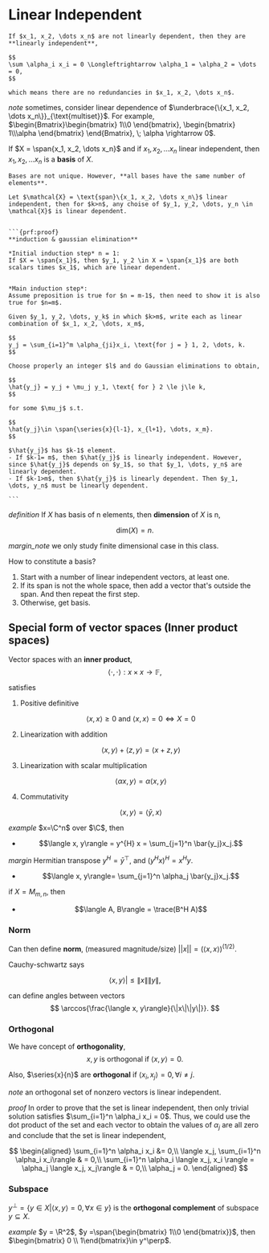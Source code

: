 # Linear Independent
```{prf:definition} Linear Independence
If $x_1, x_2, \dots x_n$ are not linearly dependent, then they are **linearly independent**,

$$
\sum \alpha_i x_i = 0 \Longleftrightarrow \alpha_1 = \alpha_2 = \dots = 0,
$$

which means there are no redundancies in $x_1, x_2, \dots x_n$.

```

*note*
sometimes, consider linear dependence of $\underbrace{\{x_1, x_2, \dots x_n\}}_{\text{multiset}}$. For example, $\begin{Bmatrix}\begin{bmatrix} 1\\0 \end{bmatrix}, \begin{bmatrix} 1\\\alpha \end{bmatrix} \end{Bmatrix}, \; \alpha \rightarrow 0$.


If $X = \span{x_1, x_2, \dots x_n}$ and if $x_1, x_2, \dots x_n$ linear independent, then $x_1, x_2, \dots x_n$ is a **basis** of $X$.

```{note}
Bases are not unique. However, **all bases have the same number of elements**.
```

````{prf:proposition}
Let $\mathcal{X} = \text{span}\{x_1, x_2, \dots x_n\}$ linear independent, then for $k>n$, any choise of $y_1, y_2, \dots, y_n \in \mathcal{X}$ is linear dependent.


```{prf:proof}
**induction & gaussian elimination**

*Initial induction step* n = 1:
If $X = \span{x_1}$, then $y_1, y_2 \in X = \span{x_1}$ are both scalars times $x_1$, which are linear dependent.


*Main induction step*: 
Assume preposition is true for $n = m-1$, then need to show it is also true for $n=m$.

Given $y_1, y_2, \dots, y_k$ in which $k>m$, write each as linear combination of $x_1, x_2, \dots, x_m$,

$$
y_j = \sum_{i=1}^m \alpha_{ji}x_i, \text{for j = } 1, 2, \dots, k.
$$

Choose properly an integer $l$ and do Gaussian eliminations to obtain,

$$
\hat{y_j} = y_j + \mu_j y_1, \text{ for } 2 \le j\le k,
$$

for some $\mu_j$ s.t.

$$
\hat{y_j}\in \span{\series{x}{l-1}, x_{l+1}, \dots, x_m}.
$$

$\hat{y_j}$ has $k-1$ element.
- If $k-1= m$, then $\hat{y_j}$ is linearly independent. However, since $\hat{y_j}$ depends on $y_1$, so that $y_1, \dots, y_n$ are linearly dependent.
- If $k-1>m$, then $\hat{y_j}$ is linearly dependent. Then $y_1, \dots, y_n$ must be linearly dependent.

```
````

*definition*
If $X$ has basis of n elements, then **dimension** of $X$ is n, 

$$
\text{dim}(X) = n.
$$


*margin_note*
we only study finite dimensional case in this class.


How to constitute a basis?
1. Start with a number of linear independent vectors, at least one.
2. If its span is not the whole space, then add a vector that's outside the span. And then repeat the first step.
3. Otherwise, get basis.


## Special form of vector spaces (Inner product spaces)

Vector spaces with an **inner product**,
$$
\langle \cdot, \cdot \rangle : x \times x \rightarrow \mathbb{F},
$$

satisfies 
1. Positive definitive

    $$
    \langle x, x \rangle \ge 0 \text{ and }\langle x, x \rangle =0 \Longleftrightarrow X = 0
    $$

2. Linearization with addition

    $$
    \langle x, y \rangle + \langle z, y \rangle = \langle x+z, y \rangle
    $$

3. Linearization with scalar multiplication

    $$
    \langle \alpha x, y \rangle = \alpha \langle x, y \rangle
    $$

4. Commutativity

    $$
    \langle x, y \rangle = \langle \bar{y}, x \rangle
    $$

*example*
$x=\C^n$ over $\C$, then

 - $$\langle x, y\rangle = y^{H} x = \sum_{j=1}^n \bar{y_j}x_j.$$

*margin*
Hermitian transpose $y^H = \bar{y}^\top$, and $(y^Hx)^H = x^H y$.

- $$\langle x, y\rangle= \sum_{j=1}^n \alpha_j \bar{y_j}x_j.$$

if $X = M_{m, n}$, then

- $$\langle A, B\rangle = \trace(B^H A)$$

### Norm

Can then define **norm**, (measured magnitude/size)
$||x|| = (\langle x, x\rangle)^{(1/2)}$.

Cauchy-schwartz says 

$$
\langle x, y \rangle | \le \|x\|\|y\|,
$$

can define angles between vectors
$$
\arccos{\frac{\langle x, y\rangle}{\|x\|\|y\|}}.
$$

### Orthogonal
We have concept of **orthogonality**,
$$
x, y \text{  is orthogonal if } \langle x, y\rangle = 0.
$$

Also, $\series{x}{n}$ are **orthogonal** if $\langle x_i, x_j\rangle = 0, \forall i\neq j$.

*note*
an orthogonal set of nonzero vectors is linear independent.

*proof*
In order to prove that the set is linear independent, then only trivial solution satisfies $\sum_{i=1}^n \alpha_i x_i = 0$. Thus, we could use the dot product of the set and each vector to obtain the values of $\alpha_j$ are all zero and conclude that the set is linear independent,

$$
\begin{aligned}
    \sum_{i=1}^n \alpha_i x_i &= 0,\\
    \langle x_j, \sum_{i=1}^n \alpha_i x_i\rangle & = 0,\\
    \sum_{i=1}^n \alpha_i \langle x_j, x_i \rangle = \alpha_j \langle x_j, x_j\rangle & = 0,\\
    \alpha_j = 0.
\end{aligned}
$$

### Subspace

$y^\perp = \{y\in X | \langle x, y\rangle = 0, \forall x\in y\}$ is the **orthogonal complement** of subspace $y \subseteq X$.


*example*
$y = \R^2$, $y =\span{\begin{bmatrix} 1\\0 \end{bmatrix}}$, then $\begin{bmatrix} 0 \\ 1\end{bmatrix}\in y^\perp$.